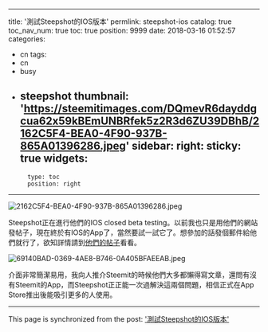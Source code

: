 
---
title: '測試Steepshot的IOS版本'
permlink: steepshot-ios
catalog: true
toc_nav_num: true
toc: true
position: 9999
date: 2018-03-16 01:52:57
categories:
- cn
tags:
- cn
- busy
- steepshot
thumbnail: 'https://steemitimages.com/DQmevR6dayddgcua62x59kBEmUNBRfek5z2R3d6ZU39DBhB/2162C5F4-BEA0-4F90-937B-865A01396286.jpeg'
sidebar:
    right:
        sticky: true
widgets:
    -
        type: toc
        position: right
---





![2162C5F4-BEA0-4F90-937B-865A01396286.jpeg](https://steemitimages.com/DQmevR6dayddgcua62x59kBEmUNBRfek5z2R3d6ZU39DBhB/2162C5F4-BEA0-4F90-937B-865A01396286.jpeg)

Steepshot正在進行他們的IOS closed beta testing。以前我也只是用他們的網站發帖子，現在終於有IOS的App了，當然要試一試它了。想參加的話發個郵件給他們就行了，欲知詳情請到[他們的帖子](https://steemit.com/steem/@steepshot/steepshot-updates-join-ios-closed-beta-testing-full-screen-mode-for-desktops-sponsors-incentives-and-more)看看。

![69140BAD-0369-4AE8-B746-0A405BFAEEAB.jpeg](https://steemitimages.com/DQmdjuPgsiRqaN9fa9RnJsgxM5tvtXZC6uHhwxyVUt8GwxJ/69140BAD-0369-4AE8-B746-0A405BFAEEAB.jpeg)

介面非常簡潔易用，我向人推介Steemit的時候他們大多都懶得寫文章，還問有沒有Steemit的App，而Steepshot正正能一次過解決這兩個問題，相信正式在App Store推出後能吸引更多的人使用。


- - -

This page is synchronized from the post: ['測試Steepshot的IOS版本'](https://steemit.com/@htliao/steepshot-ios)
